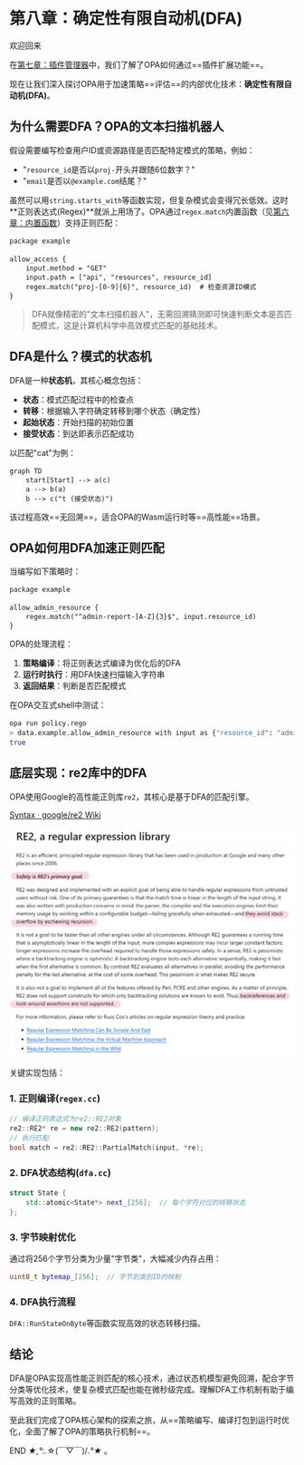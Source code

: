 # 第八章：确定性有限自动机(DFA)

欢迎回来

在[第七章：插件管理器](07_plugins_manager_.md)中，我们了解了OPA如何通过==插件扩展功能==。

现在让我们深入探讨OPA用于加速策略==评估==的内部优化技术：**确定性有限自动机(DFA)**。

## 为什么需要DFA？OPA的文本扫描机器人

假设需要编写检查用户ID或资源路径是否匹配特定模式的策略，例如：
- "`resource_id`是否以`proj-`开头并跟随6位数字？"
- "`email`是否以`@example.com`结尾？"

虽然可以用`string.starts_with`等函数实现，但复杂模式会变得冗长低效。这时**正则表达式(Regex)**就派上用场了。OPA通过`regex.match`内置函数（见[第六章：内置函数](06_built_in_functions__builtins_.md)）支持正则匹配：

```rego
package example

allow_access {
    input.method = "GET"
    input.path = ["api", "resources", resource_id]
    regex.match("proj-[0-9]{6}", resource_id)  # 检查资源ID模式
}
```

> DFA就像精密的"文本扫描机器人"，无需回溯猜测即可快速判断文本是否匹配模式，这是计算机科学中高效模式匹配的基础技术。

## DFA是什么？模式的状态机

DFA是一种**状态机**，其核心概念包括：
- **状态**：模式匹配过程中的检查点
- **转移**：根据输入字符确定转移到哪个状态（确定性）
- **起始状态**：开始扫描的初始位置
- **接受状态**：到达即表示匹配成功

以匹配"cat"为例：
```mermaid
graph TD
    start[Start] --> a(c)
    a --> b(a)
    b --> c("t (接受状态)")
```
该过程高效==无回溯==，适合OPA的Wasm运行时等==高性能==场景。

## OPA如何用DFA加速正则匹配

当编写如下策略时：
```rego
package example

allow_admin_resource {
    regex.match("^admin-report-[A-Z]{3}$", input.resource_id)
}
```
OPA的处理流程：
1. **策略编译**：将正则表达式编译为优化后的DFA
2. **运行时执行**：用DFA快速扫描输入字符串
3. **返回结果**：判断是否匹配模式

在OPA交互式shell中测试：
```bash
opa run policy.rego
> data.example.allow_admin_resource with input as {"resource_id": "admin-report-ABC"}
true
```

## 底层实现：re2库中的DFA

OPA使用Google的高性能正则库`re2`，其核心是基于DFA的匹配引擎。

[Syntax · google/re2 Wiki](https://github.com/google/re2/wiki/Syntax)

![image-20251021214816274](image-20251021214816274.png)

关键实现包括：

### 1. 正则编译(`regex.cc`)
```c++
// 编译正则表达式为re2::RE2对象
re2::RE2* re = new re2::RE2(pattern);
// 执行匹配
bool match = re2::RE2::PartialMatch(input, *re);
```

### 2. DFA状态结构(`dfa.cc`)
```c++
struct State {
    std::atomic<State*> next_[256];  // 每个字符对应的转移状态
};
```

### 3. 字节映射优化
通过将256个字节分类为少量"字节类"，大幅减少内存占用：
```c++
uint8_t bytemap_[256];  // 字节到类别ID的映射
```

### 4. DFA执行流程
`DFA::RunStateOnByte`等函数实现高效的状态转移扫描。

## 结论

DFA是OPA实现高性能正则匹配的核心技术，通过状态机模型避免回溯，配合字节分类等优化技术，使复杂模式匹配也能在微秒级完成。理解DFA工作机制有助于编写高效的正则策略。

至此我们完成了OPA核心架构的探索之旅，从==策略编写、编译打包到运行时优化，全面了解了OPA的策略执行机制==。

END *★,°*:.☆(￣▽￣)/*.°★* 。

